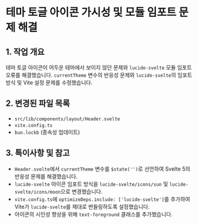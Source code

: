 # 테마 토글 아이콘 가시성 및 모듈 임포트 문제 해결

## 1. 작업 개요

테마 토글 아이콘이 어두운 테마에서 보이지 않던 문제와 `lucide-svelte` 모듈 임포트 오류를 해결했습니다. `currentTheme` 변수의 반응성 문제와 `lucide-svelte`의 임포트 방식 및 Vite 설정 문제를 수정했습니다.

## 2. 변경된 파일 목록

- `src/lib/components/layout/Header.svelte`
- `vite.config.ts`
- `bun.lockb` (종속성 업데이트)

## 3. 특이사항 및 참고

- `Header.svelte`에서 `currentTheme` 변수를 `$state('')`로 선언하여 Svelte 5의 반응성 문제를 해결했습니다.
- `lucide-svelte` 아이콘 임포트 방식을 `lucide-svelte/icons/sun` 및 `lucide-svelte/icons/moon`으로 변경했습니다.
- `vite.config.ts`에 `optimizeDeps.include: ['lucide-svelte']`를 추가하여 Vite가 `lucide-svelte`를 제대로 번들링하도록 설정했습니다.
- 아이콘의 시인성 향상을 위해 `text-foreground` 클래스를 추가했습니다.
